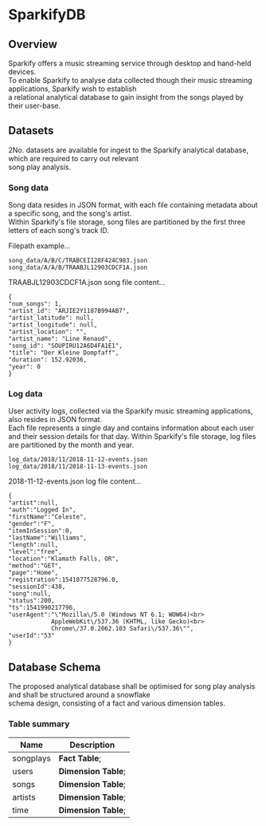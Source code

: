 # SparkifyDB

## Overview
Sparkify offers a music streaming service through desktop and hand-held devices.<br>
To enable Sparkify to analyse data collected though their music streaming applications, Sparkify wish to establish<br>
a relational analytical database to gain insight from the songs played by their user-base.

## Datasets
2No. datasets are available for ingest to the Sparkify analytical database, which are required to carry out relevant<br>
song play analysis.

### Song data
Song data resides in JSON format, with each file containing metadata about a specific song, and the song's artist.<br>
Within Sparkify's file storage, song files are partitioned by the first three letters of each song's track ID.

Filepath example...

    song_data/A/B/C/TRABCEI128F424C983.json
    song_data/A/A/B/TRAABJL12903CDCF1A.json

TRAABJL12903CDCF1A.json song file content...

    {
    "num_songs": 1,
    "artist_id": "ARJIE2Y1187B994AB7",
    "artist_latitude": null,
    "artist_longitude": null,
    "artist_location": "",
    "artist_name": "Line Renaud",
    "song_id": "SOUPIRU12A6D4FA1E1",
    "title": "Der Kleine Dompfaff",
    "duration": 152.92036,
    "year": 0
    }

###  Log data
User activity logs, collected via the Sparkify music streaming applications, also resides in JSON format.<br>
Each file represents a single day and contains information about each user and their session details for that day.
Within Sparkify's file storage, log files are partitioned by the month and year.

    log_data/2018/11/2018-11-12-events.json
    log_data/2018/11/2018-11-13-events.json

2018-11-12-events.json log file content...

    {
    "artist":null,
    "auth":"Logged In",
    "firstName":"Celeste",
    "gender":"F",
    "itemInSession":0,
    "lastName":"Williams",
    "length":null,
    "level":"free",
    "location":"Klamath Falls, OR",
    "method":"GET",
    "page":"Home",
    "registration":1541077528796.0,
    "sessionId":438,
    "song":null,
    "status":200,
    "ts":1541990217796,
    "userAgent":"\"Mozilla\/5.0 (Windows NT 6.1; WOW64)<br>
                AppleWebKit\/537.36 (KHTML, like Gecko)<br>
                Chrome\/37.0.2062.103 Safari\/537.36\"",
    "userId":"53"
    }

## Database Schema
The proposed analytical database shall be optimised for song play analysis and shall be structured around a snowflake<br>
schema design, consisting of a fact and various dimension tables.

### Table summary

**Name**  | **Description**
---- | -----------
songplays | **Fact Table**;  
users | **Dimension Table**;
songs | **Dimension Table**;
artists | **Dimension Table**;
time | **Dimension Table**;

